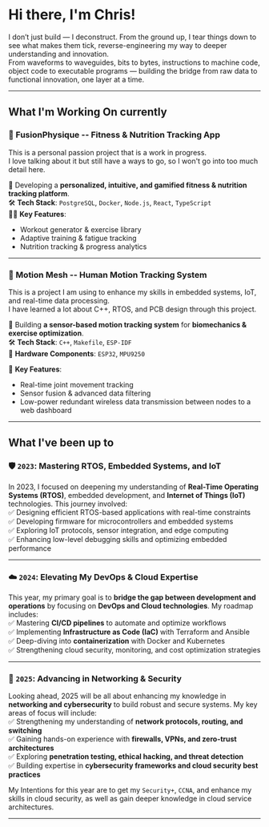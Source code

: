 **Hi there, I'm Chris!**
===========================
I don’t just build — I deconstruct. From the ground up, I tear things down to see what makes them tick, reverse-engineering my way to deeper understanding and innovation.\
From waveforms to waveguides, bits to bytes, instructions to machine code, object code to executable programs — building the bridge from raw data to functional innovation, one layer at a time.


* * * * *

**What I'm Working On currently**
--------------------------

### **💪 FusionPhysique -- Fitness & Nutrition Tracking App**

This is a personal passion project that is a work in progress.\
I love talking about it but still have a ways to go, so I won't go into too much detail here.

🚀 Developing a **personalized, intuitive, and gamified fitness & nutrition tracking platform**.\
🛠 **Tech Stack**: `PostgreSQL`, `Docker`, `Node.js`, `React`, `TypeScript`\
🏋️‍♂️ **Key Features**:

-   Workout generator & exercise library
-   Adaptive training & fatigue tracking
-   Nutrition tracking & progress analytics


---


### **🦾 Motion Mesh -- Human Motion Tracking System**


This is a project I am using to enhance my skills in embedded systems, IoT, and real-time data processing.\
I have learned a lot about C++, RTOS, and PCB design through this project.


📡 Building **a sensor-based motion tracking system** for **biomechanics & exercise optimization**.\
🛠  **Tech Stack**:  `C++`, `Makefile`, `ESP-IDF` \
🔧 **Hardware Components**: `ESP32`, `MPU9250`

🎯 **Key Features**:

-   Real-time joint movement tracking
-   Sensor fusion & advanced data filtering
-   Low-power redundant wireless data transmission between nodes to a web dashboard

---

**What I've been up to**
--------------------------

### **🛡️ `2023`: Mastering RTOS, Embedded Systems, and IoT**

In 2023, I focused on deepening my understanding of **Real-Time Operating Systems (RTOS)**, embedded development, and **Internet of Things (IoT)** technologies. This journey involved:\
✅ Designing efficient RTOS-based applications with real-time constraints\
✅ Developing firmware for microcontrollers and embedded systems\
✅ Exploring IoT protocols, sensor integration, and edge computing\
✅ Enhancing low-level debugging skills and optimizing embedded performance

* * * * *

### **☁️ `2024`: Elevating My DevOps & Cloud Expertise**

This year, my primary goal is to **bridge the gap between development and operations** by focusing on **DevOps and Cloud technologies**. My roadmap includes:\
✅ Mastering **CI/CD pipelines** to automate and optimize workflows\
✅ Implementing **Infrastructure as Code (IaC)** with Terraform and Ansible\
✅ Deep-diving into **containerization** with Docker and Kubernetes\
✅ Strengthening cloud security, monitoring, and cost optimization strategies

* * * * *

### **🔐 `2025`: Advancing in Networking & Security**

Looking ahead, 2025 will be all about enhancing my knowledge in **networking and cybersecurity** to build robust and secure systems. My key areas of focus will include:\
✅ Strengthening my understanding of **network protocols, routing, and switching**\
✅ Gaining hands-on experience with **firewalls, VPNs, and zero-trust architectures**\
✅ Exploring **penetration testing, ethical hacking, and threat detection**\
✅ Building expertise in **cybersecurity frameworks and cloud security best practices**

My Intentions for this year are to get my `Security+`, `CCNA`, and enhance my skills in cloud security, as well as gain deeper knowledge in cloud service architectures.

* * * * *



